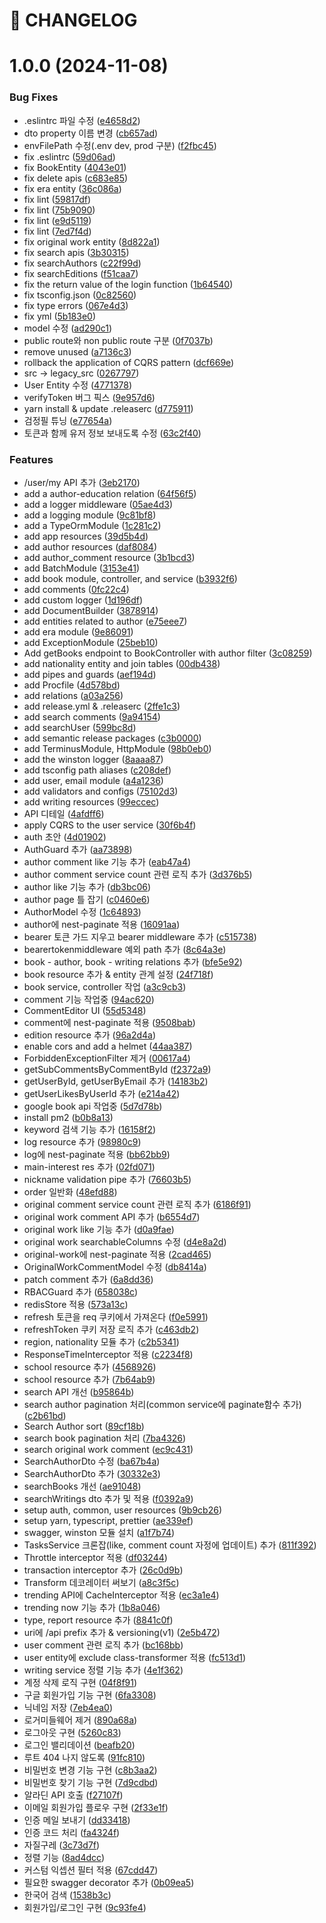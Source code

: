 # 🚦 CHANGELOG

# 1.0.0 (2024-11-08)

### Bug Fixes

- .eslintrc 파일 수정 ([e4658d2](https://github.com/SamikBeach/be/commit/e4658d26b0f4274fbabae52959e3031bfec4a938))
- dto property 이름 변경 ([cb657ad](https://github.com/SamikBeach/be/commit/cb657adfce2faf892a3f7ed89cf33952dfc1c9a8))
- envFilePath 수정(.env dev, prod 구분) ([f2fbc45](https://github.com/SamikBeach/be/commit/f2fbc453f84ee7d6c1009969cea783d4d1ffb1d3))
- fix .eslintrc ([59d06ad](https://github.com/SamikBeach/be/commit/59d06adb1b425c63979d63a2987956326e78c6b2))
- fix BookEntity ([4043e01](https://github.com/SamikBeach/be/commit/4043e01d63c86a2b6537592e3fb70e22350d49b4))
- fix delete apis ([c683e85](https://github.com/SamikBeach/be/commit/c683e8579c2962bf6470430a18f763aa74b4e482))
- fix era entity ([36c086a](https://github.com/SamikBeach/be/commit/36c086a9c2a1b08dcf12da6a4bed6103af86b0c4))
- fix lint ([59817df](https://github.com/SamikBeach/be/commit/59817df15e4575ecd62268e4a6e700a56c1c1bf7))
- fix lint ([75b9090](https://github.com/SamikBeach/be/commit/75b9090f3bc8d0b570715313936219c4c5d4d334))
- fix lint ([e9d5119](https://github.com/SamikBeach/be/commit/e9d51190d1a4b964bd44bf0f4185ed5818f2066d))
- fix lint ([7ed7f4d](https://github.com/SamikBeach/be/commit/7ed7f4daea7a64c3cc97ce0b4c06de4383a49f7a))
- fix original work entity ([8d822a1](https://github.com/SamikBeach/be/commit/8d822a17d237ccd03f0361bc922959aec2d4da3c))
- fix search apis ([3b30315](https://github.com/SamikBeach/be/commit/3b30315eea16b4519141a87afaa7cdb2b39c5d4d))
- fix searchAuthors ([c22f99d](https://github.com/SamikBeach/be/commit/c22f99ddc3749624d9dce466c76c5ea9a2af9200))
- fix searchEditions ([f51caa7](https://github.com/SamikBeach/be/commit/f51caa7cad8a882de02951a042876e05afc3fe59))
- fix the return value of the login function ([1b64540](https://github.com/SamikBeach/be/commit/1b645400a6cd7914c11a4821973ebb515cf9bb93))
- fix tsconfig.json ([0c82560](https://github.com/SamikBeach/be/commit/0c8256045661ac592d94c8d4f7c19a38ea3f8e35))
- fix type errors ([067e4d3](https://github.com/SamikBeach/be/commit/067e4d3aa72f2cd652f829b13c63ee17b48fb402))
- fix yml ([5b183e0](https://github.com/SamikBeach/be/commit/5b183e0ba3f6a8f130f69ef3aaafa071fd2f7171))
- model 수정 ([ad290c1](https://github.com/SamikBeach/be/commit/ad290c1534530f5918b8b4544bff0ae0983465ca))
- public route와 non public route 구분 ([0f7037b](https://github.com/SamikBeach/be/commit/0f7037b519a0831eb92d42418fc2c41536015f3d))
- remove unused ([a7136c3](https://github.com/SamikBeach/be/commit/a7136c3c959ff8118600549a095adc6a12d9198b))
- rollback the application of CQRS pattern ([dcf669e](https://github.com/SamikBeach/be/commit/dcf669e5b202f216051a599d5631b5fbdf708d72))
- src -> legacy_src ([0267797](https://github.com/SamikBeach/be/commit/02677979a26f991df631e8a19b7ead64c91eda4d))
- User Entity 수정 ([4771378](https://github.com/SamikBeach/be/commit/47713785852ae45481f7832d60048f47c076302f))
- verifyToken 버그 픽스 ([9e957d6](https://github.com/SamikBeach/be/commit/9e957d6bbb66dc9aa7c8ac974859073d8bc28260))
- yarn install & update .releaserc ([d775911](https://github.com/SamikBeach/be/commit/d775911a9d3fc37c3264f7e1d9f3e97eadabf975))
- 검정필 튜닝 ([e77654a](https://github.com/SamikBeach/be/commit/e77654a22d2b29a872ab8227631a849103262994))
- 토큰과 함께 유저 정보 보내도록 수정 ([63c2f40](https://github.com/SamikBeach/be/commit/63c2f40100f80481f8c7fc00098d287b40cffe7d))

### Features

- /user/my API 추가 ([3eb2170](https://github.com/SamikBeach/be/commit/3eb217001131b6ee9cb297ba4cdcfa72932a5583))
- add a author-education relation ([64f56f5](https://github.com/SamikBeach/be/commit/64f56f5c77f4c888fc98f9c2fd9404f7fedb7861))
- add a logger middleware ([05ae4d3](https://github.com/SamikBeach/be/commit/05ae4d3fb7ad08ae496cc0c9608893aed527f282))
- add a logging module ([9c81bf8](https://github.com/SamikBeach/be/commit/9c81bf859d5716cf75045dc6c294fa320e310dfa))
- add a TypeOrmModule ([1c281c2](https://github.com/SamikBeach/be/commit/1c281c24644be971beb34d65e5bb4d32e4700333))
- add app resources ([39d5b4d](https://github.com/SamikBeach/be/commit/39d5b4d151373a2d13753d443b94471c37758fed))
- add author resources ([daf8084](https://github.com/SamikBeach/be/commit/daf80848b4c6081299736189ac50672a4092dd45))
- add author_comment resource ([3b1bcd3](https://github.com/SamikBeach/be/commit/3b1bcd3b1156227b42902d89b46e2d0261f38a39))
- add BatchModule ([3153e41](https://github.com/SamikBeach/be/commit/3153e419a71cfb6b43583572f39115b8ff21b866))
- add book module, controller, and service ([b3932f6](https://github.com/SamikBeach/be/commit/b3932f6bb0772ce6dc21f60e4d4e42cb15f2f2f1))
- add comments ([0fc22c4](https://github.com/SamikBeach/be/commit/0fc22c4f5567cf7ccde3a30fc1c898d7d0b7a2ae))
- add custom logger ([1d196df](https://github.com/SamikBeach/be/commit/1d196df5a6f3f3c1f3751df9a4754505c348fc9f))
- add DocumentBuilder ([3878914](https://github.com/SamikBeach/be/commit/3878914a223ba863d2170e007031050983b9ae31))
- add entities related to author ([e75eee7](https://github.com/SamikBeach/be/commit/e75eee741498aab7b7883ff65154ea7d11158b4b))
- add era module ([9e86091](https://github.com/SamikBeach/be/commit/9e86091354cc4ec4752e5e50abf399e83e637d18))
- add ExceptionModule ([25beb10](https://github.com/SamikBeach/be/commit/25beb10ff4226246ac3ed708c956c23612fb0095))
- Add getBooks endpoint to BookController with author filter ([3c08259](https://github.com/SamikBeach/be/commit/3c08259d6a5bd15e0efae5a2966380199bc3f3cf))
- add nationality entity and join tables ([00db438](https://github.com/SamikBeach/be/commit/00db438acbd518d08d3261c6d39f862869d3fe78))
- add pipes and guards ([aef194d](https://github.com/SamikBeach/be/commit/aef194d0774ec9952acbe352afa91b5cf5dd2bb3))
- add Procfile ([4d578bd](https://github.com/SamikBeach/be/commit/4d578bd405c5bb69d508463a63197e9c4f4b6f36))
- add relations ([a03a256](https://github.com/SamikBeach/be/commit/a03a256713f4c75063ac25cc21cc54908f35a17f))
- add release.yml & .releaserc ([2ffe1c3](https://github.com/SamikBeach/be/commit/2ffe1c37497df2445259520af5687622d010af66))
- add search comments ([9a94154](https://github.com/SamikBeach/be/commit/9a94154853d0c20db637f290f83d77f25766da97))
- add searchUser ([599bc8d](https://github.com/SamikBeach/be/commit/599bc8d4dc969e3de9a7c4b0e2d894cf87217e31))
- add semantic release packages ([c3b0000](https://github.com/SamikBeach/be/commit/c3b0000f622bb4cd81291ff3f93dc9dc120842dd))
- add TerminusModule, HttpModule ([98b0eb0](https://github.com/SamikBeach/be/commit/98b0eb0b9a3d88947e908fd481c919aee5f5fb74))
- add the winston logger ([8aaaa87](https://github.com/SamikBeach/be/commit/8aaaa8790e9a8ae1f198d737aa04cd3aa89c3945))
- add tsconfig path aliases ([c208def](https://github.com/SamikBeach/be/commit/c208defb2294c0518954d8edcd7308a2e71c1026))
- add user, email module ([a4a1236](https://github.com/SamikBeach/be/commit/a4a1236b9ea73690bc48fcf9ed0576b9ac6453f4))
- add validators and configs ([75102d3](https://github.com/SamikBeach/be/commit/75102d3364941a01d833c3119b8a8e85bc238995))
- add writing resources ([99eccec](https://github.com/SamikBeach/be/commit/99eccecc8391a5629fd30562759812ad61f1f382))
- API 디테일 ([4afdff6](https://github.com/SamikBeach/be/commit/4afdff6339221211fda05ab9028cffd222e57153))
- apply CQRS to the user service ([30f6b4f](https://github.com/SamikBeach/be/commit/30f6b4fc34a561f4a85323b6a21b8e40b1f6fd90))
- auth 초안 ([4d01902](https://github.com/SamikBeach/be/commit/4d01902301cfae5c58ea11e4fb61af2c135db87c))
- AuthGuard 추가 ([aa73898](https://github.com/SamikBeach/be/commit/aa73898f6451a9dace3e8a8b86fd5b9ce27a2f2e))
- author comment like 기능 추가 ([eab47a4](https://github.com/SamikBeach/be/commit/eab47a49025161c4dcddfdde8d83dfc33896f8d6))
- author comment service count 관련 로직 추가 ([3d376b5](https://github.com/SamikBeach/be/commit/3d376b580b46ca7f5b6d974d04eebfd1008ecaca))
- author like 기능 추가 ([db3bc06](https://github.com/SamikBeach/be/commit/db3bc067615004d6d76f57fc2b21dfded767fd58))
- author page 틀 잡기 ([c0460e6](https://github.com/SamikBeach/be/commit/c0460e6c2f225fb82f623a0e52b74e6bf6c10a5c))
- AuthorModel 수정 ([1c64893](https://github.com/SamikBeach/be/commit/1c648939acf50c039f7f40709857d5c5403b6e72))
- author에 nest-paginate 적용 ([16091aa](https://github.com/SamikBeach/be/commit/16091aac937ba39e843250d377aaf10f8b38b95a))
- bearer 토큰 가드 지우고 bearer middleware 추가 ([c515738](https://github.com/SamikBeach/be/commit/c515738638b99c7e83124296144870c2aac96ecb))
- bearertokenmiddleware 예외 path 추가 ([8c64a3e](https://github.com/SamikBeach/be/commit/8c64a3ed6c4b287b65b782910370309804b070bb))
- book - author, book - writing relations 추가 ([bfe5e92](https://github.com/SamikBeach/be/commit/bfe5e922ea9e16d6f0c1640a129df84fa8a85d60))
- book resource 추가 & entity 관계 설정 ([24f718f](https://github.com/SamikBeach/be/commit/24f718f52cba3b07f5405b67f1226a0731f9de4c))
- book service, controller 작업 ([a3c9cb3](https://github.com/SamikBeach/be/commit/a3c9cb34f3d60393b0c875b81590877ef1c43662))
- comment 기능 작업중 ([94ac620](https://github.com/SamikBeach/be/commit/94ac62039031667a449997bc41fab6c0e095e335))
- CommentEditor UI ([55d5348](https://github.com/SamikBeach/be/commit/55d5348a425df94319cafee03be6be1ff5015a48))
- comment에 nest-paginate 적용 ([9508bab](https://github.com/SamikBeach/be/commit/9508baba09c5201615ae94a74274471c9609caf6))
- edition resource 추가 ([96a2d4a](https://github.com/SamikBeach/be/commit/96a2d4a432cd6ee026f70dfcd0614ae373830777))
- enable cors and add a helmet ([44aa387](https://github.com/SamikBeach/be/commit/44aa387440988ec71bd24a02774fbdbdd27c9b50))
- ForbiddenExceptionFilter 제거 ([00617a4](https://github.com/SamikBeach/be/commit/00617a45f03c7a1966b4b68dc6722b99eb3af2c5))
- getSubCommentsByCommentById ([f2372a9](https://github.com/SamikBeach/be/commit/f2372a94976e28435c7716f82bcbfc47dc5360dd))
- getUserById, getUserByEmail 추가 ([14183b2](https://github.com/SamikBeach/be/commit/14183b27af1de2346ecc006940f24c06e7a83cda))
- getUserLikesByUserId 추가 ([e214a42](https://github.com/SamikBeach/be/commit/e214a42c152aeb677ec728ed01e586799ac4ec44))
- google book api 작업중 ([5d7d78b](https://github.com/SamikBeach/be/commit/5d7d78baa31186b2db62a01a12f485a401641d58))
- install pm2 ([b0b8a13](https://github.com/SamikBeach/be/commit/b0b8a13cfddbf60cb97f9a9926b0441e34728d6c))
- keyword 검색 기능 추가 ([16158f2](https://github.com/SamikBeach/be/commit/16158f2e45526e98ce54913a951279de93b39a60))
- log resource 추가 ([98980c9](https://github.com/SamikBeach/be/commit/98980c97d94b16ba622a559b37fbd33936679963))
- log에 nest-paginate 적용 ([bb62bb9](https://github.com/SamikBeach/be/commit/bb62bb9bde37f8a1bc34ed3dd7c98cca68849d20))
- main-interest res 추가 ([02fd071](https://github.com/SamikBeach/be/commit/02fd071bfe56ac072dc57d740e090bdebba4d9db))
- nickname validation pipe 추가 ([76603b5](https://github.com/SamikBeach/be/commit/76603b57cbc16d1b2425365d7e85427b93ef9638))
- order 일반화 ([48efd88](https://github.com/SamikBeach/be/commit/48efd88b4e92712c3bf430051ca52fd7ab352702))
- original comment service count 관련 로직 추가 ([6186f91](https://github.com/SamikBeach/be/commit/6186f9116d2917655c9f6d8dce18627212ebe883))
- original work comment API 추가 ([b6554d7](https://github.com/SamikBeach/be/commit/b6554d7f7264032865581df8341c187efc978a87))
- original work like 기능 추가 ([d0a9fae](https://github.com/SamikBeach/be/commit/d0a9faebf2217f09ca87e4077c717d35c6a38fe9))
- original work searchableColumns 수정 ([d4e8a2d](https://github.com/SamikBeach/be/commit/d4e8a2da4ea834a6ba95b39b8841c50e27817f60))
- original-work에 nest-paginate 적용 ([2cad465](https://github.com/SamikBeach/be/commit/2cad465515c7db970a393380a4665cad2e499dcd))
- OriginalWorkCommentModel 수정 ([db8414a](https://github.com/SamikBeach/be/commit/db8414ad5e98e32487a06bf5a807b4b90b2bf3c5))
- patch comment 추가 ([6a8dd36](https://github.com/SamikBeach/be/commit/6a8dd36e2eddb3ffaaef935f322d1f16805dc7de))
- RBACGuard 추가 ([658038c](https://github.com/SamikBeach/be/commit/658038c97c0e50386b955625767d484289d7cd51))
- redisStore 적용 ([573a13c](https://github.com/SamikBeach/be/commit/573a13cd8760fe489c1b94d12083142d3d2d5556))
- refresh 토큰을 req 쿠키에서 가져온다 ([f0e5991](https://github.com/SamikBeach/be/commit/f0e59911767c99a81027225f7a6364a4e8a5ddac))
- refreshToken 쿠키 저장 로직 추가 ([c463db2](https://github.com/SamikBeach/be/commit/c463db210e143dce02a2698f5c385adec24e8810))
- region, nationality 모듈 추가 ([c2b5341](https://github.com/SamikBeach/be/commit/c2b53410e905cadefca0cce8a5fbe0d345f1d994))
- ResponseTimeInterceptor 적용 ([c2234f8](https://github.com/SamikBeach/be/commit/c2234f8ae672f0e71e0c4444dfc27edd4805572b))
- school resource 추가 ([4568926](https://github.com/SamikBeach/be/commit/4568926dfe571f151b8877eb5fddfa3b3ff52fd7))
- school resource 추가 ([7b64ab9](https://github.com/SamikBeach/be/commit/7b64ab9c45cd26b18c50914751567bda87869463))
- search API 개선 ([b95864b](https://github.com/SamikBeach/be/commit/b95864bfdcd8cdf2cbcfe13ec69fd0443ead48c3))
- search author pagination 처리(common service에 paginate함수 추가) ([c2b61bd](https://github.com/SamikBeach/be/commit/c2b61bda091d378cbe50b765eb550bc11b41f989))
- Search Author sort ([89cf18b](https://github.com/SamikBeach/be/commit/89cf18b90fb29223f5642ac57c63a39bbbb0dcab))
- search book pagination 처리 ([7ba4326](https://github.com/SamikBeach/be/commit/7ba43267f46bbc3e1e09a6b8ea63a3a229d0c74e))
- search original work comment ([ec9c431](https://github.com/SamikBeach/be/commit/ec9c43132870210fc1e280b06a2d9323f5522357))
- SearchAuthorDto 수정 ([ba67b4a](https://github.com/SamikBeach/be/commit/ba67b4a515e4aafbb07d318c705c6aa8dddd653d))
- SearchAuthorDto 추가 ([30332e3](https://github.com/SamikBeach/be/commit/30332e35d1918b0d7d88ce3e218cadfb94a072d3))
- searchBooks 개선 ([ae91048](https://github.com/SamikBeach/be/commit/ae910485573748d1a4926300b3f5d427a05b7bec))
- searchWritings dto 추가 및 적용 ([f0392a9](https://github.com/SamikBeach/be/commit/f0392a9edafad721f3c839ace31aabf54b63d7be))
- setup auth, common, user resources ([9b9cb26](https://github.com/SamikBeach/be/commit/9b9cb265bb50ffb0c2e263eb2886598956041afa))
- setup yarn, typescript, prettier ([ae339ef](https://github.com/SamikBeach/be/commit/ae339ef9f290379968011acc7a0763bb4d9a44e0))
- swagger, winston 모듈 설치 ([a1f7b74](https://github.com/SamikBeach/be/commit/a1f7b74ad14b7cb997f6c6896945e191989c5b2c))
- TasksService 크론잡(like, comment count 자정에 업데이트) 추가 ([811f392](https://github.com/SamikBeach/be/commit/811f392f2efe4e64246da26e9a93d98d50a2526e))
- Throttle interceptor 적용 ([df03244](https://github.com/SamikBeach/be/commit/df032443a1bdfc7392db26cf6389d7fb888ddb97))
- transaction interceptor 추가 ([26c0d9b](https://github.com/SamikBeach/be/commit/26c0d9b3e5d7ce567b7586c9e305e6500b3cbf99))
- Transform 데코레이터 써보기 ([a8c3f5c](https://github.com/SamikBeach/be/commit/a8c3f5c017aee445d7e8f9f6d15c5de0692ed9fb))
- trending API에 CacheInterceptor 적용 ([ec3a1e4](https://github.com/SamikBeach/be/commit/ec3a1e4fbe78c576db8947ff727b4993870b8116))
- trending now 기능 추가 ([1b8a046](https://github.com/SamikBeach/be/commit/1b8a0464439fb03638e3361758d674c0d6d5402b))
- type, report resource 추가 ([8841c0f](https://github.com/SamikBeach/be/commit/8841c0f905a0ad20e15552c564aa982fbeb62884))
- uri에 /api prefix 추가 & versioning(v1) ([2e5b472](https://github.com/SamikBeach/be/commit/2e5b472ca4b7dfcb88e2a936b42078684c43e982))
- user comment 관련 로직 추가 ([bc168bb](https://github.com/SamikBeach/be/commit/bc168bb8c42371dd4aca0ff12dd07c8234004091))
- user entity에 exclude class-transformer 적용 ([fc513d1](https://github.com/SamikBeach/be/commit/fc513d17e453566c05ce5b44548e1ce569f92141))
- writing service 정렬 기능 추가 ([4e1f362](https://github.com/SamikBeach/be/commit/4e1f3622d001c7eadd5409d83274db03ea06c152))
- 계정 삭제 로직 구현 ([04f8f91](https://github.com/SamikBeach/be/commit/04f8f91043bae7586989ec3fa29a898f085f3254))
- 구글 회원가입 기능 구현 ([6fa3308](https://github.com/SamikBeach/be/commit/6fa33080b73833e58d769b0480054cce65423806))
- 닉네임 저장 ([7eb4ea0](https://github.com/SamikBeach/be/commit/7eb4ea0a360d9f4f53aef447af22ab7aa82cb265))
- 로거미들웨어 제거 ([890a68a](https://github.com/SamikBeach/be/commit/890a68a08a03c0837fabbb997aa8b6410395bb55))
- 로그아웃 구현 ([5260c83](https://github.com/SamikBeach/be/commit/5260c83927cbead3cca229f2baa341dbd8edf195))
- 로그인 밸리데이션 ([beafb20](https://github.com/SamikBeach/be/commit/beafb20566fec04b1a06864cd0d6801d6df11390))
- 루트 404 나지 않도록 ([91fc810](https://github.com/SamikBeach/be/commit/91fc810633b9e7ca90fe444c379abfafa5b58ed9))
- 비밀번호 변경 기능 구현 ([c8b3aa2](https://github.com/SamikBeach/be/commit/c8b3aa2bb2e5a372f991b8b328a8238b89dc6c2e))
- 비밀번호 찾기 기능 구현 ([7d9cdbd](https://github.com/SamikBeach/be/commit/7d9cdbd36fb226f34f1f29f4a2bee40a5d1e2693))
- 알라딘 API 호출 ([f27107f](https://github.com/SamikBeach/be/commit/f27107ff49631a1a20ab8b5eafb1e98c863fc84e))
- 이메일 회원가입 플로우 구현 ([2f33e1f](https://github.com/SamikBeach/be/commit/2f33e1f4220a68013ceacea2dee3f756be20fe92))
- 인증 메일 보내기 ([dd33418](https://github.com/SamikBeach/be/commit/dd3341811bae6ea210d60496e4022e7e10a7422d))
- 인증 코드 처리 ([fa4324f](https://github.com/SamikBeach/be/commit/fa4324f477a01e2e602def1547d0cd320b425ad9))
- 자질구레 ([3c73d7f](https://github.com/SamikBeach/be/commit/3c73d7f187f120b501d94f8557effc9c77e4740c))
- 정렬 기능 ([8ad4dcc](https://github.com/SamikBeach/be/commit/8ad4dcc27b42653d10256da9abf350ca162d2f6f))
- 커스텀 익셉션 필터 적용 ([67cdd47](https://github.com/SamikBeach/be/commit/67cdd47652daa8ec7d632f3f9ff0893063648310))
- 필요한 swagger decorator 추가 ([0b09ea5](https://github.com/SamikBeach/be/commit/0b09ea59c490ef99e259e332711a7947f676d38c))
- 한국어 검색 ([1538b3c](https://github.com/SamikBeach/be/commit/1538b3cee8112ba15a191c1df37e9ba5ef91ab85))
- 회원가입/로그인 구현 ([9c93fe4](https://github.com/SamikBeach/be/commit/9c93fe488a145ee394e9d334cede1ff686f39075))
